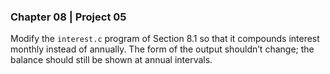 ### Chapter 08 | Project 05
Modify the `interest.c` program of Section 8.1 so that it compounds interest monthly
instead of annually. The form of the output shouldn’t change; the balance should still be
shown at annual intervals.